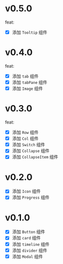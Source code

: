 # v0.5.0

feat:

-   [x] 添加 `Tooltip` 组件

# v0.4.0

feat:

-   [x] 添加 `tab` 组件
-   [x] 添加 `tabPane` 组件
-   [x] 添加 `Image` 组件

# v0.3.0

feat:

-   [x] 添加 `Row` 组件
-   [x] 添加 `Col` 组件
-   [x] 添加 `Switch` 组件
-   [x] 添加 `Collapse` 组件
-   [x] 添加 `CollapseItem` 组件

# v0.2.0

-   [x] 添加 `Icon` 组件
-   [x] 添加 `Progress` 组件

# v0.1.0

-   [x] 添加 `Button` 组件
-   [x] 添加 `card` 组件
-   [x] 添加 `timeline` 组件
-   [x] 添加 `divider` 组件
-   [x] 添加 `Modal` 组件
